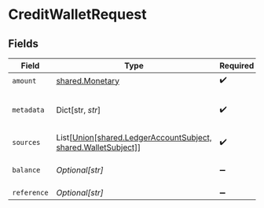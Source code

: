 # CreditWalletRequest


## Fields

| Field                                                                                            | Type                                                                                             | Required                                                                                         | Description                                                                                      |
| ------------------------------------------------------------------------------------------------ | ------------------------------------------------------------------------------------------------ | ------------------------------------------------------------------------------------------------ | ------------------------------------------------------------------------------------------------ |
| `amount`                                                                                         | [shared.Monetary](../../models/shared/monetary.md)                                               | :heavy_check_mark:                                                                               | N/A                                                                                              |
| `metadata`                                                                                       | Dict[str, *str*]                                                                                 | :heavy_check_mark:                                                                               | Metadata associated with the wallet.                                                             |
| `sources`                                                                                        | List[[Union[shared.LedgerAccountSubject, shared.WalletSubject]](../../models/shared/subject.md)] | :heavy_check_mark:                                                                               | N/A                                                                                              |
| `balance`                                                                                        | *Optional[str]*                                                                                  | :heavy_minus_sign:                                                                               | The balance to credit                                                                            |
| `reference`                                                                                      | *Optional[str]*                                                                                  | :heavy_minus_sign:                                                                               | N/A                                                                                              |